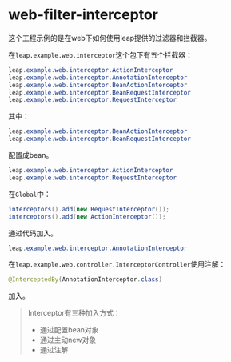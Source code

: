 # web-filter-interceptor

这个工程示例的是在web下如何使用leap提供的过滤器和拦截器。

在`leap.example.web.interceptor`这个包下有五个拦截器：

```java
leap.example.web.interceptor.ActionInterceptor
leap.example.web.interceptor.AnnotationInterceptor
leap.example.web.interceptor.BeanActionInterceptor
leap.example.web.interceptor.BeanRequestInterceptor
leap.example.web.interceptor.RequestInterceptor
```

其中：

```java
leap.example.web.interceptor.BeanActionInterceptor
leap.example.web.interceptor.BeanRequestInterceptor
```

配置成bean。

```java
leap.example.web.interceptor.ActionInterceptor
leap.example.web.interceptor.RequestInterceptor
```

在`Global`中：

```java
interceptors().add(new RequestInterceptor());
interceptors().add(new ActionInterceptor());
```

通过代码加入。

```java
leap.example.web.interceptor.AnnotationInterceptor
```

在`leap.example.web.controller.InterceptorController`使用注解：

```java
@InterceptedBy(AnnotationInterceptor.class)
```

加入。

> Interceptor有三种加入方式：
> * 通过配置bean对象
> * 通过主动new对象
> * 通过注解


